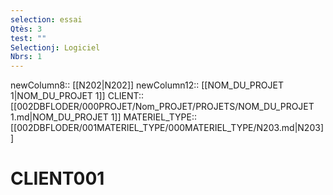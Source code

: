 ```yaml
---
selection: essai
Qtès: 3
test: ""
Selectionj: Logiciel
Nbrs: 1
---
```

newColumn8:: [[N202|N202]]
newColumn12:: [[NOM_DU_PROJET 1|NOM_DU_PROJET 1]]
CLIENT:: [[002DBFLODER/000PROJET/Nom_PROJET/PROJETS/NOM_DU_PROJET 1.md|NOM_DU_PROJET 1]]
MATERIEL_TYPE:: [[002DBFLODER/001MATERIEL_TYPE/000MATERIEL_TYPE/N203.md|N203]]
# CLIENT001
